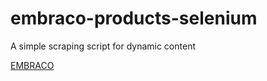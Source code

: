 # embraco-products-selenium

A simple scraping script for dynamic content

[EMBRACO](https://products.embraco.com/compressors)
